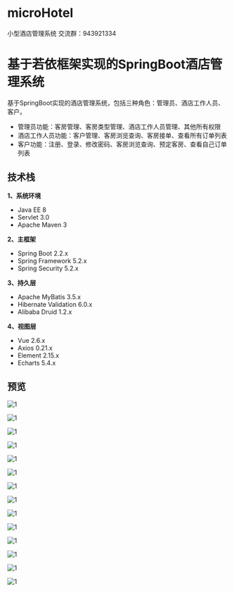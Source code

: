 # microHotel 

小型酒店管理系统 交流群：943921334

# 基于若依框架实现的SpringBoot酒店管理系统

基于SpringBoot实现的酒店管理系统，包括三种角色：管理员、酒店工作人员、客户。

- 管理员功能：客房管理、客房类型管理、酒店工作人员管理、其他所有权限
- 酒店工作人员功能：客户管理、客房浏览查询、客房接单、查看所有订单列表
- 客户功能：注册、登录、修改密码、客房浏览查询、预定客房、查看自己订单列表

## 技术栈

**1、系统环境**

- Java EE 8
- Servlet 3.0
- Apache Maven 3

**2、主框架**

- Spring Boot 2.2.x
- Spring Framework 5.2.x
- Spring Security 5.2.x

**3、持久层**

- Apache MyBatis 3.5.x
- Hibernate Validation 6.0.x
- Alibaba Druid 1.2.x

**4、视图层**

- Vue 2.6.x
- Axios 0.21.x
- Element 2.15.x
- Echarts  5.4.x

## 预览

![1](img\1.png)



![1](img\2.png)

![1](img\3.png)

![1](img\4.png)

![1](img\5.png)

![1](img\6.png)

![1](img\7.png)

![1](img\8.png)

![1](img\9.png)

![1](img\10.png)

![1](img\11.png)

![1](img\12.png)

![1](img\13.png)

![1](img\14.png)

